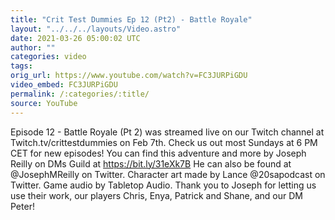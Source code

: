 ```yaml
---
title: "Crit Test Dummies Ep 12 (Pt2) - Battle Royale"
layout: "../../../layouts/Video.astro"
date: 2021-03-26 05:00:02 UTC
author: ""
categories: video
tags: 
orig_url: https://www.youtube.com/watch?v=FC3JURPiGDU
video_embed: FC3JURPiGDU
permalink: /:categories/:title/
source: YouTube
---
```

Episode 12 - Battle Royale (Pt 2) was streamed live on our Twitch channel at Twitch.tv/crittestdummies on Feb 7th. Check us out most Sundays at 6 PM CET for new episodes! You can find this adventure and more by Joseph Reilly on DMs Guild at https://bit.ly/31eXk7B He can also be found at @JosephMReilly on Twitter. Character art made by Lance @20sapodcast on Twitter. Game audio by Tabletop Audio. Thank you to Joseph for letting us use their work, our players Chris, Enya, Patrick and Shane, and our DM Peter!